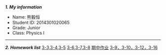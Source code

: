 ***1. My information***
 
 - Name: 熊毅恒
 - Student ID: 2014301020065
 - Grade: Junior 
 - Class: Physics I


----------

***2. Homework list***
 [3-3,3-4,3-5](https://pan.baidu.com/share/link?shareid=980293563&uk=3393506910)
 [3-6,3-7,3-8](https://pan.baidu.com/share/link?shareid=209849059&uk=3393506910)
 [期中作业](https://pan.baidu.com/share/link?shareid=2161780437&uk=3393506910)
 [3-9，3-10，3-12，3-16](https://pan.baidu.com/share/link?shareid=2429655304&uk=3393506910)
